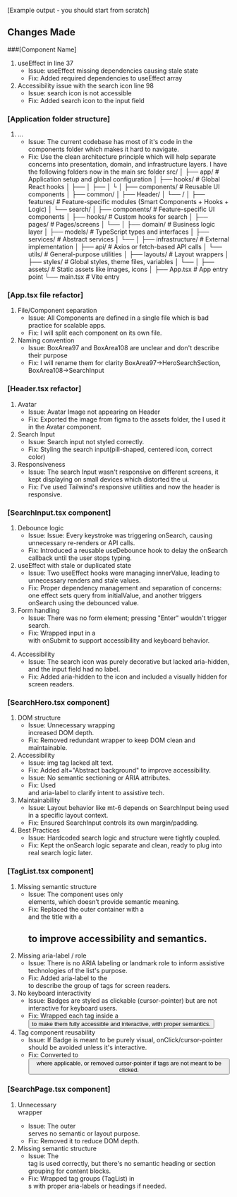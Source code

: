 [Example output - you should start from scratch]

## Changes Made

###[Component Name]

1. useEffect in line 37
   - Issue: useEffect missing dependencies causing stale state
   - Fix: Added required dependencies to useEffect array
2. Accessibility issue with the search icon line 98
   - Issue: search icon is not accessible
   - Fix: Added search icon to the input field

### [Application folder structure]

1. ...
   - Issue: The current codebase has most of it's code in the components folder which makes it hard to navigate.
   - Fix: Use the clean architecture principle which will help separate concerns into presentation, domain, and infrastructure layers. I have the following folders now 
      in the main src folder
         src/
            │
            ├── app/                      # Application setup and global configuration
            │   ├── hooks/                # Global React hooks
            │   ├──
            │   ├──
            │   └
            │
            ├── components/               # Reusable UI components
            │   ├── common/
            │   ├── Header/
            │   └── /
            │
            ├── features/                 # Feature-specific modules (Smart Components + Hooks + Logic)
            │   └── search/
            │       ├── components/       # Feature-specific UI components
            │       ├── hooks/            # Custom hooks for search
            │       ├── pages/            # Pages/screens
            │       └──
            │
            ├── domain/                   # Business logic layer
            │   ├── models/               # TypeScript types and interfaces
            │   ├── services/             # Abstract services
            │   └──
            │
            ├── infrastructure/           # External implementation
            │   ├── api/                  # Axios or fetch-based API calls
            │   └── utils/                # General-purpose utilities
            │
            ├── layouts/                  # Layout wrappers
            │
            ├── styles/                   # Global styles, theme files, variables
            │   └── 
            │
            ├── assets/                   # Static assets like images, icons
            │
            ├── App.tsx                   # App entry point
            └── main.tsx                  # Vite entry



### [App.tsx file refactor]
1. File/Component separation
   - Issue: All Components are defined in a single file which is bad practice for scalable apps.
   - Fix: I will split each component on its own file.
2. Naming convention
   - Issue: BoxArea97 and BoxArea108 are unclear and don't describe their purpose
   - Fix: I will rename them for clarity BoxArea97->HeroSearchSection, BoxArea108->SearchInput


### [Header.tsx refactor]
1. Avatar
   - Issue: Avatar Image not appearing on Header
   - Fix: Exported the image from figma to the assets folder, the I used it in the Avatar component.
2. Search Input
   - Issue: Search input not styled correctly.
   - Fix: Styling the search input(pill-shaped, centered icon, correct color)
3. Responsiveness
   - Issue: The search Input wasn't responsive on different screens, it kept displaying on small devices which distorted the ui.
   - Fix: I've used Tailwind's responsive utilities and now the header is responsive.


### [SearchInput.tsx component]
1. Debounce logic
   - Issue: Issue: Every keystroke was triggering onSearch, causing unnecessary re-renders or API calls.
   - Fix: Introduced a reusable useDebounce hook to delay the onSearch callback until the user stops typing.
2. useEffect with stale or duplicated state
   - Issue: Two useEffect hooks were managing innerValue, leading to unnecessary renders and stale values.
   - Fix: Proper dependency management and separation of concerns: one effect sets query from initialValue, and another triggers onSearch using the debounced value.
3. Form handling
   - Issue: There was no form element; pressing "Enter" wouldn't trigger search.
   - Fix: Wrapped input in a <form> with onSubmit to support accessibility and keyboard behavior.
4. Accessibility
   - Issue: The search icon was purely decorative but lacked aria-hidden, and the input field had no label.
   - Fix: Added aria-hidden to the icon and included a visually hidden <label> for screen readers.

### [SearchHero.tsx component]
1. DOM structure
   - Issue: Unnecessary wrapping <div> increased DOM depth.
   - Fix: Removed redundant wrapper to keep DOM clean and maintainable.
2. Accessibility
   - Issue: img tag lacked alt text.
   - Fix: Added alt="Abstract background" to improve accessibility.
   - Issue: No semantic sectioning or ARIA attributes.
   - Fix: Used <section> and aria-label to clarify intent to assistive tech.
3. Maintainability
   - Issue: Layout behavior like mt-6 depends on SearchInput being used in a specific layout context.
   - Fix: Ensured SearchInput controls its own margin/padding.
4. Best Practices
   - Issue: Hardcoded search logic and structure were tightly coupled.
   - Fix: Kept the onSearch logic separate and clean, ready to plug into real search logic later.

### [TagList.tsx component]
1. Missing semantic structure
   - Issue: The component uses only <div> elements, which doesn’t provide semantic meaning.
   - Fix: Replaced the outer container with a <section> and the title with a <h2> to improve accessibility and semantics.
2. Missing aria-label / role
   - Issue: There is no ARIA labeling or landmark role to inform assistive technologies of the list's purpose.
   - Fix: Added aria-label to the <section> to describe the group of tags for screen readers.
3. No keyboard interactivity
   - Issue: Badges are styled as clickable (cursor-pointer) but are not interactive for keyboard users.
   - Fix: Wrapped each tag inside a <button> to make them fully accessible and interactive, with proper semantics.
4. Tag component reusability
   - Issue: If Badge is meant to be purely visual, onClick/cursor-pointer should be avoided unless it's interactive.
   - Fix: Converted to <button> where applicable, or removed cursor-pointer if tags are not meant to be clicked.

### [SearchPage.tsx component]
1. Unnecessary <div> wrapper
   - Issue: The outer <div> serves no semantic or layout purpose.
   - Fix: Removed it to reduce DOM depth.
2. Missing semantic structure
   - Issue: The <main> tag is used correctly, but there's no semantic heading or section grouping for content blocks.
   - Fix: Wrapped tag groups (TagList) in <section>s with proper aria-labels or headings if needed.
